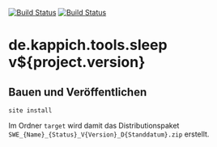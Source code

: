 [![Build Status](https://travis-ci.org/datenverteiler/de.kappich.tools.sleep.svg?branch=develop)](https://travis-ci.org/datenverteiler/de.kappich.tools.sleep)
[![Build Status](https://api.bintray.com/packages/datenverteiler/maven/de.kappich.tools.sleep/images/download.svg)](https://bintray.com/datenverteiler/maven/de.kappich.tools.sleep)

de.kappich.tools.sleep v${project.version}
=============================


Bauen und Veröffentlichen
-------------------------

    site install

Im Ordner `target` wird damit das Distributionspaket
`SWE_{Name}_{Status}_V{Version}_D{Standdatum}.zip` erstellt.

